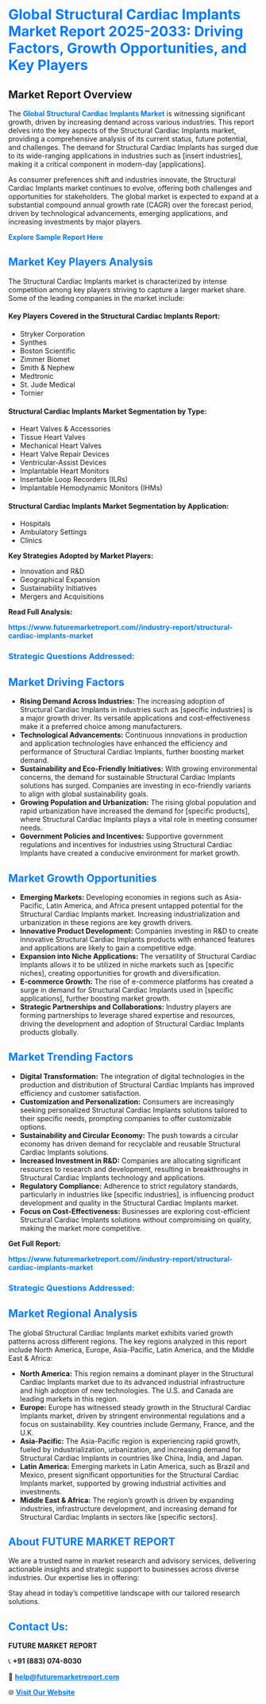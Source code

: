 <h1 style="color: #007BFF;">Global Structural Cardiac Implants Market Report 2025-2033: Driving Factors, Growth Opportunities, and Key Players</h1>

<section id="overview">
<h2>Market Report Overview</h2>
<p>The <a href="https://www.futuremarketreport.com//industry-report/structural-cardiac-implants-market" style="color: #007BFF; text-decoration: none;"><strong>Global Structural Cardiac Implants Market</strong></a> is witnessing significant growth, driven by increasing demand across various industries. This report delves into the key aspects of the Structural Cardiac Implants market, providing a comprehensive analysis of its current status, future potential, and challenges. The demand for Structural Cardiac Implants has surged due to its wide-ranging applications in industries such as [insert industries], making it a critical component in modern-day [applications].</p>
<p>As consumer preferences shift and industries innovate, the Structural Cardiac Implants market continues to evolve, offering both challenges and opportunities for stakeholders. The global market is expected to expand at a substantial compound annual growth rate (CAGR) over the forecast period, driven by technological advancements, emerging applications, and increasing investments by major players.</p>
</section>

<section id="overview">
<p><a href="https://www.futuremarketreport.com//request-sample/reportId=89979" style="color: #007BFF; text-decoration: none;"><strong>Explore Sample Report Here</strong></a></p>
</section>

<section id="key-players">
<h2 style="color: #007BFF;">Market Key Players Analysis</h2>
<p>The Structural Cardiac Implants market is characterized by intense competition among key players striving to capture a larger market share. Some of the leading companies in the market include:</p>
<h4>Key Players Covered in the Structural Cardiac Implants Report:</h4>
<ul><li>Stryker Corporation</li><li>Synthes</li><li>Boston Scientific</li><li>Zimmer Biomet</li><li>Smith &amp; Nephew</li><li>Medtronic</li><li>St. Jude Medical</li><li>Tornier</li></ul>
<h4>Structural Cardiac Implants Market Segmentation by Type:</h4>
<ul><li>Heart Valves &amp; Accessories</li><li>Tissue Heart Valves</li><li>Mechanical Heart Valves</li><li>Heart Valve Repair Devices</li><li>Ventricular-Assist Devices</li><li>Implantable Heart Monitors</li><li>Insertable Loop Recorders (ILRs)</li><li>Implantable Hemodynamic Monitors (IHMs)</li></ul>

<h4>Structural Cardiac Implants Market Segmentation by Application:</h4>
<ul><li>Hospitals</li><li>Ambulatory Settings</li><li>Clinics</li></ul>
<p><strong>Key Strategies Adopted by Market Players:</strong></p>
<ul>
<li>Innovation and R&D</li>
<li>Geographical Expansion</li>
<li>Sustainability Initiatives</li>
<li>Mergers and Acquisitions</li>
</ul>
</section>

<section>
<p><strong>Read Full Analysis: </strong></p><a href="https://www.futuremarketreport.com//industry-report/structural-cardiac-implants-market" style="color: #007BFF; text-decoration: none;"><strong>https://www.futuremarketreport.com//industry-report/structural-cardiac-implants-market</strong></a>
<h3 style="color: #007BFF;">Strategic Questions Addressed:</h3>
</section>

<section id="driving-factors">
<h2 style="color: #007BFF;">Market Driving Factors</h2>
<ul>
<li><strong>Rising Demand Across Industries:</strong> The increasing adoption of Structural Cardiac Implants in industries such as [specific industries] is a major growth driver. Its versatile applications and cost-effectiveness make it a preferred choice among manufacturers.</li>
<li><strong>Technological Advancements:</strong> Continuous innovations in production and application technologies have enhanced the efficiency and performance of Structural Cardiac Implants, further boosting market demand.</li>
<li><strong>Sustainability and Eco-Friendly Initiatives:</strong> With growing environmental concerns, the demand for sustainable Structural Cardiac Implants solutions has surged. Companies are investing in eco-friendly variants to align with global sustainability goals.</li>
<li><strong>Growing Population and Urbanization:</strong> The rising global population and rapid urbanization have increased the demand for [specific products], where Structural Cardiac Implants plays a vital role in meeting consumer needs.</li>
<li><strong>Government Policies and Incentives:</strong> Supportive government regulations and incentives for industries using Structural Cardiac Implants have created a conducive environment for market growth.</li>
</ul>
</section>

<section id="growth-opportunities">
<h2 style="color: #007BFF;">Market Growth Opportunities</h2>
<ul>
<li><strong>Emerging Markets:</strong> Developing economies in regions such as Asia-Pacific, Latin America, and Africa present untapped potential for the Structural Cardiac Implants market. Increasing industrialization and urbanization in these regions are key growth drivers.</li>
<li><strong>Innovative Product Development:</strong> Companies investing in R&D to create innovative Structural Cardiac Implants products with enhanced features and applications are likely to gain a competitive edge.</li>
<li><strong>Expansion into Niche Applications:</strong> The versatility of Structural Cardiac Implants allows it to be utilized in niche markets such as [specific niches], creating opportunities for growth and diversification.</li>
<li><strong>E-commerce Growth:</strong> The rise of e-commerce platforms has created a surge in demand for Structural Cardiac Implants used in [specific applications], further boosting market growth.</li>
<li><strong>Strategic Partnerships and Collaborations:</strong> Industry players are forming partnerships to leverage shared expertise and resources, driving the development and adoption of Structural Cardiac Implants products globally.</li>
</ul>
</section>

<section id="trending-factors">
<h2 style="color: #007BFF;">Market Trending Factors</h2>
<ul>
<li><strong>Digital Transformation:</strong> The integration of digital technologies in the production and distribution of Structural Cardiac Implants has improved efficiency and customer satisfaction.</li>
<li><strong>Customization and Personalization:</strong> Consumers are increasingly seeking personalized Structural Cardiac Implants solutions tailored to their specific needs, prompting companies to offer customizable options.</li>
<li><strong>Sustainability and Circular Economy:</strong> The push towards a circular economy has driven demand for recyclable and reusable Structural Cardiac Implants solutions.</li>
<li><strong>Increased Investment in R&D:</strong> Companies are allocating significant resources to research and development, resulting in breakthroughs in Structural Cardiac Implants technology and applications.</li>
<li><strong>Regulatory Compliance:</strong> Adherence to strict regulatory standards, particularly in industries like [specific industries], is influencing product development and quality in the Structural Cardiac Implants market.</li>
<li><strong>Focus on Cost-Effectiveness:</strong> Businesses are exploring cost-efficient Structural Cardiac Implants solutions without compromising on quality, making the market more competitive.</li>
</ul>
</section>

<section>
<p><strong>Get Full Report: </strong></p><a href="https://www.futuremarketreport.com//industry-report/structural-cardiac-implants-market" style="color: #007BFF; text-decoration: none;"><strong>https://www.futuremarketreport.com//industry-report/structural-cardiac-implants-market</strong></a>
<h3 style="color: #007BFF;">Strategic Questions Addressed:</h3>
</section>


<section id="regional-analysis">
<h2 style="color: #007BFF;">Market Regional Analysis</h2>
<p>The global Structural Cardiac Implants market exhibits varied growth patterns across different regions. The key regions analyzed in this report include North America, Europe, Asia-Pacific, Latin America, and the Middle East & Africa:</p>
<ul>
<li><strong>North America:</strong> This region remains a dominant player in the Structural Cardiac Implants market due to its advanced industrial infrastructure and high adoption of new technologies. The U.S. and Canada are leading markets in this region.</li>
<li><strong>Europe:</strong> Europe has witnessed steady growth in the Structural Cardiac Implants market, driven by stringent environmental regulations and a focus on sustainability. Key countries include Germany, France, and the U.K.</li>
<li><strong>Asia-Pacific:</strong> The Asia-Pacific region is experiencing rapid growth, fueled by industrialization, urbanization, and increasing demand for Structural Cardiac Implants in countries like China, India, and Japan.</li>
<li><strong>Latin America:</strong> Emerging markets in Latin America, such as Brazil and Mexico, present significant opportunities for the Structural Cardiac Implants market, supported by growing industrial activities and investments.</li>
<li><strong>Middle East & Africa:</strong> The region’s growth is driven by expanding industries, infrastructure development, and increasing demand for Structural Cardiac Implants in sectors like [specific sectors].</li>
</ul>
</section>

<footer>
<h2 style="color: #007BFF;">About FUTURE MARKET REPORT</h2>
<p>We are a trusted name in market research and advisory services, delivering actionable insights and strategic support to businesses across diverse industries. Our expertise lies in offering:</p>

<p>Stay ahead in today’s competitive landscape with our tailored research solutions.</p>

<h2 style="color: #007BFF;">Contact Us:</h2>
<p><strong>FUTURE MARKET REPORT</strong></p>
<p>📞 <strong>+91 (883) 074-8030</strong></p>
<p>📧 <strong><a href="mailto:help@futuremarketreport.com" style="color: #007BFF;">help@futuremarketreport.com</a></strong></p>
<p>🌐 <strong><a href="https://www.futuremarketreport.com/" style="color: #007BFF;">Visit Our Website</a></strong></p>
</footer>